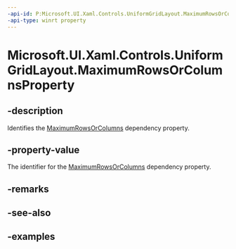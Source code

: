 ```yaml
---
-api-id: P:Microsoft.UI.Xaml.Controls.UniformGridLayout.MaximumRowsOrColumnsProperty
-api-type: winrt property
---
```


# Microsoft.UI.Xaml.Controls.UniformGridLayout.MaximumRowsOrColumnsProperty

<!--
public static Windows.UI.Xaml.DependencyProperty MaximumRowsOrColumnsProperty { get; }
-->

## -description

Identifies the [MaximumRowsOrColumns](uniformgridlayout_maximumrowsorcolumns.md) dependency property.

## -property-value

The identifier for the [MaximumRowsOrColumns](uniformgridlayout_maximumrowsorcolumns.md) dependency property.

## -remarks

## -see-also

## -examples

